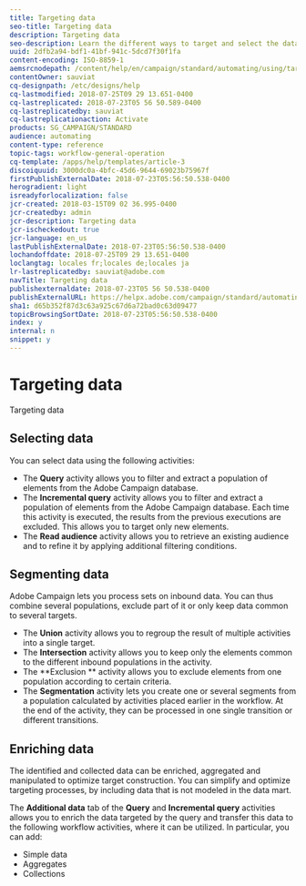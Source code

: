 ```yaml
---
title: Targeting data
seo-title: Targeting data
description: Targeting data
seo-description: Learn the different ways to target and select the data you need.
uuid: 2dfb2a94-bdf1-41bf-941c-5dcd7f30f1fa
content-encoding: ISO-8859-1
aemsrcnodepath: /content/help/en/campaign/standard/automating/using/targeting-data
contentOwner: sauviat
cq-designpath: /etc/designs/help
cq-lastmodified: 2018-07-25T09 29 13.651-0400
cq-lastreplicated: 2018-07-23T05 56 50.589-0400
cq-lastreplicatedby: sauviat
cq-lastreplicationaction: Activate
products: SG_CAMPAIGN/STANDARD
audience: automating
content-type: reference
topic-tags: workflow-general-operation
cq-template: /apps/help/templates/article-3
discoiquuid: 3000dc0a-4bfc-45d6-9644-69023b75967f
firstPublishExternalDate: 2018-07-23T05:56:50.538-0400
herogradient: light
isreadyforlocalization: false
jcr-created: 2018-03-15T09 02 36.995-0400
jcr-createdby: admin
jcr-description: Targeting data
jcr-ischeckedout: true
jcr-language: en_us
lastPublishExternalDate: 2018-07-23T05:56:50.538-0400
lochandoffdate: 2018-07-25T09 29 13.651-0400
loclangtag: locales fr;locales de;locales ja
lr-lastreplicatedby: sauviat@adobe.com
navTitle: Targeting data
publishexternaldate: 2018-07-23T05 56 50.538-0400
publishExternalURL: https://helpx.adobe.com/campaign/standard/automating/using/targeting-data.html
sha1: d65b352f87d3c63a925c67d6a72bad0c63d09477
topicBrowsingSortDate: 2018-07-23T05:56:50.538-0400
index: y
internal: n
snippet: y
---
```


# Targeting data

Targeting data

## Selecting data

You can select data using the following activities:

* The **Query** activity allows you to filter and extract a population of elements from the Adobe Campaign database.
* The **Incremental query** activity allows you to filter and extract a population of elements from the Adobe Campaign database. Each time this activity is executed, the results from the previous executions are excluded. This allows you to target only new elements.
* The **Read audience** activity allows you to retrieve an existing audience and to refine it by applying additional filtering conditions.

## Segmenting data

Adobe Campaign lets you process sets on inbound data. You can thus combine several populations, exclude part of it or only keep data common to several targets.

* The **Union** activity allows you to regroup the result of multiple activities into a single target.
* The **Intersection** activity allows you to keep only the elements common to the different inbound populations in the activity.
* The **Exclusion ** activity allows you to exclude elements from one population according to certain criteria.
* The **Segmentation** activity lets you create one or several segments from a population calculated by activities placed earlier in the workflow. At the end of the activity, they can be processed in one single transition or different transitions.

## Enriching data

The identified and collected data can be enriched, aggregated and manipulated to optimize target construction. You can simplify and optimize targeting processes, by including data that is not modeled in the data mart.

The **Additional data** tab of the **Query** and **Incremental query** activities allows you to enrich the data targeted by the query and transfer this data to the following workflow activities, where it can be utilized. In particular, you can add:

* Simple data
* Aggregates
* Collections

